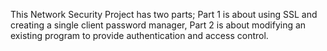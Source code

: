 This Network Security Project has two parts; Part 1 is about using SSL and creating a single client password manager, Part 2 is about modifying an existing program to provide authentication and access control.
